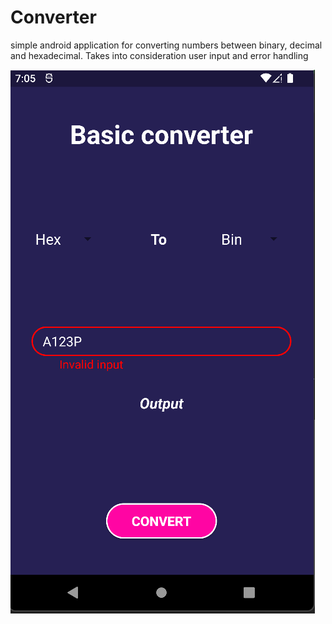 # Converter
simple android application for converting numbers between binary, decimal and hexadecimal.
Takes into consideration user input and error handling




![converter](app/src/main/res/drawable/converterimg.png)
